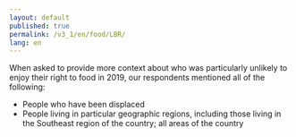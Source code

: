 ```yaml
---
layout: default
published: true
permalink: /v3_1/en/food/LBR/
lang: en
---
```

When asked to provide more context about who was particularly unlikely to enjoy their right to food in 2019, our respondents mentioned all of the following: 

-	People who have been displaced
-	People living in particular geographic regions, including those living in the Southeast region of the country; all areas of the country

